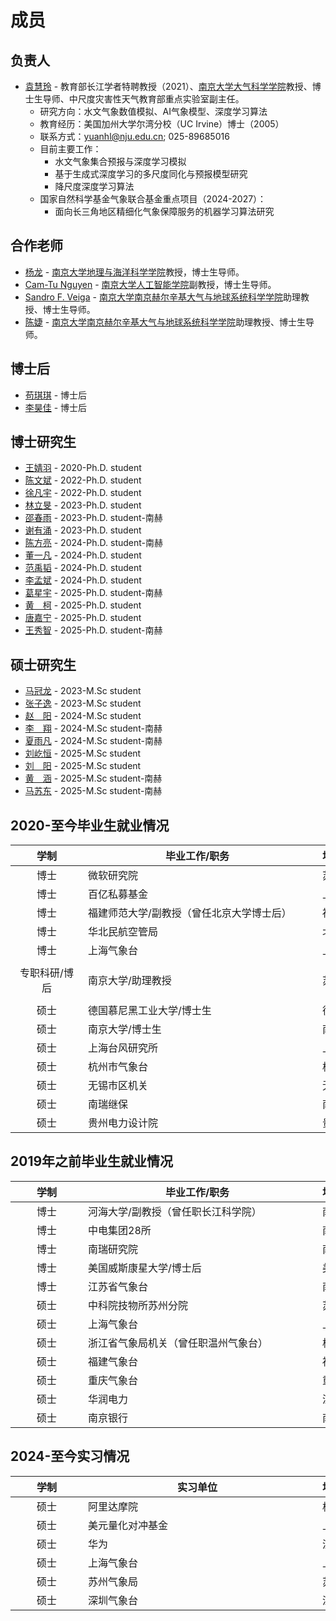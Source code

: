 # 成员

## 负责人
- [袁慧玲][袁慧玲个人主页] - 教育部长江学者特聘教授（2021）、[南京大学大气科学学院][南京大大气科学学院网页]教授、博士生导师、中尺度灾害性天气教育部重点实验室副主任。
  - 研究方向：水文气象数值模拟、AI气象模型、深度学习算法
  - 教育经历：美国加州大学尔湾分校（UC Irvine）博士（2005）
  - 联系方式：yuanhl@nju.edu.cn; 025-89685016 
  - 目前主要工作：
    - 水文气象集合预报与深度学习模拟
    - 基于生成式深度学习的多尺度同化与预报模型研究
    - 降尺度深度学习算法
  - 国家自然科学基金气象联合基金重点项目（2024-2027）：
    - 面向长三角地区精细化气象保障服务的机器学习算法研究

## 合作老师
- [杨龙][杨龙个人主页] - [南京大学地理与海洋科学学院][]教授，博士生导师。
- [Cam-Tu Nguyen][Cam-Tu Nguyen个人主页] - [南京大学人工智能学院][]副教授，博士生导师。
- [Sandro F. Veiga][sandro个人主页] - [南京大学南京赫尔辛基大气与地球系统科学学院][南赫首页]助理教授、博士生导师。
- [陈婕][陈婕个人主页] - [南京大学南京赫尔辛基大气与地球系统科学学院][南赫首页]助理教授、博士生导师。


## 博士后
- [苟琪琪][苟琪琪个人主页] - 博士后
- [李昊佳][] - 博士后

## 博士研究生

- [王婧羽][] - 2020-Ph.D. student
- [陈文斌][] - 2022-Ph.D. student
- [徐凡宇][] - 2022-Ph.D. student
- [林立旻][] - 2023-Ph.D. student
- [邵春雨][] - 2023-Ph.D. student-南赫
- [谢有涌][] - 2023-Ph.D. student
- [陈方亮][] - 2024-Ph.D. student-南赫
- [董一凡][] - 2024-Ph.D. student
- [范禹韬][] - 2024-Ph.D. student
- [李孟斌][] - 2024-Ph.D. student
- [葛星宇][] - 2025-Ph.D. student-南赫
- [黄　柯][] - 2025-Ph.D. student
- [唐嘉宁][] - 2025-Ph.D. student
- [王秀智][] - 2025-Ph.D. student-南赫

## 硕士研究生
- [马冠龙][] - 2023-M.Sc student
- [张子逸][] - 2023-M.Sc student
- [赵　阳][] - 2024-M.Sc student
- [李　翔][] - 2024-M.Sc student-南赫
- [夏雨凡][] - 2024-M.Sc student-南赫
- [刘屹恒][] - 2025-M.Sc student
- [刘　阳][] - 2025-M.Sc student
- [黄　涵][] - 2025-M.Sc student-南赫
- [马苏东][] - 2025-M.Sc student-南赫

## 2020-至今毕业生就业情况
| <div style="width:100px">学制 </div> | <div style="width:350px">毕业工作/职务</div> | <div style="width:50px"> 地点 </div>   | <div style="width:100px">备注</div> |
|:-------------------------------------:|--------------------------------------------|:----------------------------------------:|:-----------------------------------:|
| 博士       | 微软研究院                                  | 苏州   |                                          |
| 博士       | 百亿私募基金                                | 上海   |                                          |
| 博士       | 福建师范大学/副教授（曾任北京大学博士后）     | 福州   | [韩函](https://geo.fjnu.edu.cn/_s80/77/37/c5053a358199/page.psp) |
|博士        |华北民航空管局                               | 北京   |                                          |
|博士        |上海气象台                                   | 上海   |                                          |
| 专职科研/博后 | 南京大学/助理教授                         | 苏州   | [Sandro M. Ferreira Veiga](https://nh.nju.edu.cn/info/1051/6511.htm) |
| 硕士       | 德国慕尼黑工业大学/博士生                    | 德国   |                                          |
| 硕士       | 南京大学/博士生                             | 南京   |2人                                       |
| 硕士       | 上海台风研究所                              | 上海   |                                          |
| 硕士       | 杭州市气象台                                | 杭州   |                                          |
| 硕士       | 无锡市区机关                                | 无锡   |2人                                        |
| 硕士       | 南瑞继保                                    | 南京   |                                          |
| 硕士       | 贵州电力设计院                               | 贵阳   |                                          |


## 2019年之前毕业生就业情况
| <div style="width:100px">学制 </div> | <div style="width:350px">毕业工作/职务</div> | <div style="width:50px"> 地点 </div>   | <div style="width:100px">备注</div> |
|:-------------------------------------:|--------------------------------------------|:----------------------------------------:|:-----------------------------------:|
| 博士       | 河海大学/副教授（曾任职长江科学院）           | 南京   | [孙若辰](https://jszy.hhu.edu.cn/src1/)     |
| 博士       | 中电集团28所                                | 南京   |                                          |
| 博士       | 南瑞研究院                                  | 南京   |                                          |
| 博士       | 美国威斯康星大学/博士后                      | 美国   |                                          |
| 博士       | 江苏省气象台                                | 南京   |                                          |
| 硕士       | 中科院技物所苏州分院                        | 苏州   |                                          |
| 硕士       | 上海气象台                                  | 上海   |                                          |
| 硕士       | 浙江省气象局机关（曾任职温州气象台）          | 杭州   |                                          |
| 硕士       | 福建气象台                                  | 福州   |                                          |
| 硕士       | 重庆气象台                                  | 重庆   |                                          |
| 硕士       | 华润电力                                    | 深圳   |                                          |
| 硕士       | 南京银行                                    | 南京   |                                          |

## 2024-至今实习情况
| <div style="width:100px">学制 </div> | <div style="width:350px">实习单位</div> | <div style="width:50px"> 地点 </div>   | <div style="width:100px">备注</div> |
|:--------------------------------------:|--------------------------------------- |:-----------------------------------:|:-----------------------------------:|
| 硕士 | 阿里达摩院          | 杭州   |2人|
| 硕士 | 美元量化对冲基金    | 上海   |1人|
| 硕士 | 华为                | 深圳   |1人|
| 硕士 | 上海气象台          | 上海   |2人|
| 硕士 | 苏州气象局          | 苏州   |1人|
| 硕士 | 深圳气象台          | 深圳   |1人|

[袁慧玲个人主页]: https://as.nju.edu.cn/60/20/c11339a483360/page.htm
[sandro个人主页]: https://nh.nju.edu.cn/info/1051/6511.htm
[陈婕个人主页]: https://nh.nju.edu.cn/info/1051/6351.htm
[Cam-Tu Nguyen个人主页]: https://ai.nju.edu.cn/CamTuNguyen/
[南京大大气科学学院网页]: https://as.nju.edu.cn/main.htm
[南赫首页]: https://nh.nju.edu.cn/
[苟琪琪个人主页]: https://as.nju.edu.cn/ad/e5/c56581a634341/page.htm
[杨龙个人主页]: https://sgos.nju.edu.cn/yl/list.htm
[南京大学地理与海洋科学学院]: https://sgos.nju.edu.cn/main.htm
[南京大学人工智能学院]: https://ai.nju.edu.cn/


[王婧羽]: /member/student/wangjingyu.html
[陈文斌]: /member/student/chenwenbin.html
[徐凡宇]: /member/student/xufanyu.html
[林立旻]: /member/student/linlimin.html
[邵春雨]: /member/student/shaochunyu.html
[谢有涌]: /member/student/xieyouyong.html
[陈方亮]: /member/student/chenfangliang.html
[董一凡]: /member/student/dongyifan.html
[范禹韬]: /member/student/fanyutao.html
[黄　柯]: /member/student/huangke.html
[唐嘉宁]: /member/student/tangjianing.html
[马冠龙]: /member/student/maguanlong.html
[张子逸]: /member/student/zhangziyi.html
[葛星宇]: /member/student/gexingyu.html
[赵　阳]: /member/student/zhaoyang.html
[夏雨凡]: /member/student/xiayufan.html
[刘屹恒]: /member/student/liuyiheng.html
[刘　阳]: /member/student/liuyang.html
[李孟斌]: /member/student/limengbin.html
[李　翔]: /member/student/lixiang.html
[黄　涵]: /member/student/huanghan.html
[王秀智]: /member/student/wangxiuzhi.html
[李昊佳]: /member/student/lihaojia.html
[马苏东]: /member/student/masudong.html